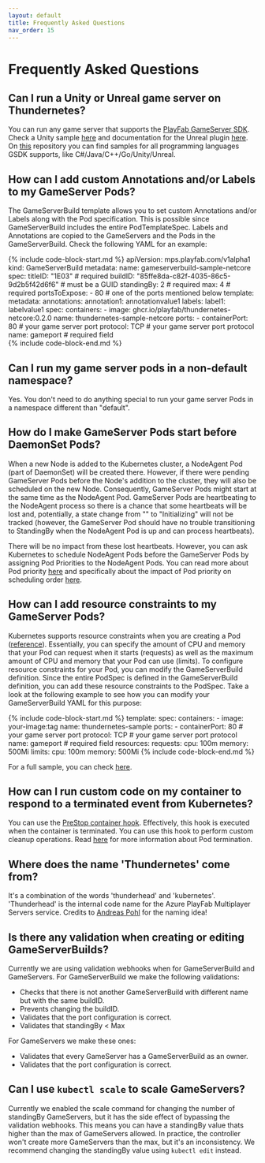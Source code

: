 ```yaml
---
layout: default
title: Frequently Asked Questions
nav_order: 15
---
```


# Frequently Asked Questions

## Can I run a Unity or Unreal game server on Thundernetes?

You can run any game server that supports the [PlayFab GameServer SDK](https://github.com/PlayFab/gsdk). Check a Unity sample [here](https://github.com/PlayFab/thundernetes/tree/main/samples/unity/README.md) and documentation for the Unreal plugin [here](https://github.com/PlayFab/gsdk/tree/main/UnrealPlugin). On [this](https://github.com/PlayFab/MpsSamples) repository you can find samples for all programming languages GSDK supports, like C#/Java/C++/Go/Unity/Unreal.

## How can I add custom Annotations and/or Labels to my GameServer Pods?

The GameServerBuild template allows you to set custom Annotations and/or Labels along with the Pod specification. This is possible since GameServerBuild includes the entire PodTemplateSpec. Labels and Annotations are copied to the GameServers and the Pods in the GameServerBuild. Check the following YAML for an example:

{% include code-block-start.md %}
apiVersion: mps.playfab.com/v1alpha1
kind: GameServerBuild
metadata:
  name: gameserverbuild-sample-netcore
spec:
  titleID: "1E03" # required
  buildID: "85ffe8da-c82f-4035-86c5-9d2b5f42d6f6" # must be a GUID
  standingBy: 2 # required
  max: 4 # required
  portsToExpose:
    - 80 # one of the ports mentioned below
  template:
    metadata:
        annotations:
          annotation1: annotationvalue1
        labels:
          label1: labelvalue1
    spec:
      containers:
        - image: ghcr.io/playfab/thundernetes-netcore:0.2.0
          name: thundernetes-sample-netcore
          ports:
          - containerPort: 80 # your game server port
            protocol: TCP # your game server port protocol
            name: gameport # required field    
{% include code-block-end.md %}

## Can I run my game server pods in a non-default namespace?

Yes. You don't need to do anything special to run your game server Pods in a namespace different than "default".

## How do I make GameServer Pods start before DaemonSet Pods?

When a new Node is added to the Kubernetes cluster, a NodeAgent Pod (part of DaemonSet) will be created there. However, if there were pending GameServer Pods before the Node's addition to the cluster, they will also be scheduled on the new Node. Consequently, GameServer Pods might start at the same time as the NodeAgent Pod. GameServer Pods are heartbeating to the NodeAgent process so there is a chance that some heartbeats will be lost and, potentially, a state change from "" to "Initializing" will not be tracked (however, the GameServer Pod should have no trouble transitioning to StandingBy when the NodeAgent Pod is up and can process heartbeats).

There will be no impact from these lost heartbeats. However, you can ask Kubernetes to schedule NodeAgent Pods before the GameServer Pods by assigning Pod Priorities to the NodeAgent Pods. You can read more about Pod priority [here](https://kubernetes.io/docs/concepts/scheduling-eviction/pod-priority-preemption) and specifically about the impact of Pod priority on scheduling order [here](https://kubernetes.io/docs/concepts/scheduling-eviction/pod-priority-preemption/#effect-of-pod-priority-on-scheduling-order).

## How can I add resource constraints to my GameServer Pods?

Kubernetes supports resource constraints when you are creating a Pod ([reference](https://kubernetes.io/docs/concepts/configuration/manage-resources-containers/)). Essentially, you can specify the amount of CPU and memory that your Pod can request when it starts (requests) as well as the maximum amount of CPU and memory that your Pod can use (limits). To configure resource constraints for your Pod, you can modify the GameServerBuild definition. Since the entire PodSpec is defined in the GameServerBuild definition, you can add these resource constraints to the PodSpec. Take a look at the following example to see how you can modify your GameServerBuild YAML for this purpose:

{% include code-block-start.md %}
template:
    spec:
      containers:
        - image: your-image:tag
          name: thundernetes-sample
          ports:
          - containerPort: 80 # your game server port
            protocol: TCP # your game server port protocol
            name: gameport # required field
          resources:
            requests:
              cpu: 100m
              memory: 500Mi
            limits:
              cpu: 100m
              memory: 500Mi
{% include code-block-end.md %}

For a full sample, you can check [here](https://github.com/PlayFab/thundernetes/tree/main/samples/netcore/sample-requestslimits.yaml).

## How can I run custom code on my container to respond to a terminated event from Kubernetes?

You can use the [PreStop container hook](https://kubernetes.io/docs/concepts/containers/container-lifecycle-hooks/#container-hooks). Effectively, this hook is executed when the container is terminated. You can use this hook to perform custom cleanup operations. Read [here](https://kubernetes.io/docs/concepts/workloads/pods/pod-lifecycle/#pod-termination) for more information about Pod termination.

## Where does the name 'Thundernetes' come from?

It's a combination of the words 'thunderhead' and 'kubernetes'. 'Thunderhead' is the internal code name for the Azure PlayFab Multiplayer Servers service. Credits to [Andreas Pohl](https://github.com/Annonator) for the naming idea!

## Is there any validation when creating or editing GameServerBuilds?

Currently we are using validation webhooks when for GameServerBuild and GameServers. For GameServerBuild we make the following validations:

- Checks that there is not another GameServerBuild with different name but with the same buildID.
- Prevents changing the buildID.
- Validates that the port configuration is correct.
- Validates that standingBy < Max

For GameServers we make these ones:

- Validates that every GameServer has a GameServerBuild as an owner.
- Validates that the port configuration is correct.

## Can I use `kubectl scale` to scale GameServers?

Currently we enabled the scale command for changing the number of standingBy GameServers, but it has the side effect of bypassing the validation webhooks. This means you can have a standingBy value thats higher than the max of GameServers allowed. In practice, the controller won't create more GameServers than the max, but it's an inconsistency. We recommend changing the standingBy value using `kubectl edit` instead.

